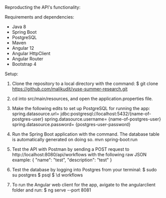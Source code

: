 Reproducting the API's functionality:

Requirements and dependencies:
- Java 8
- Spring Boot
- PostgreSQL
- Maven
- Angular 12
- Angular HttpClient
- Angular Router
- Bootstrap 4

Setup:
1. Clone the repository to a local directory with the command:
$ git clone https://github.com/malikudit/vuse-summer-research.git

2. cd into src/main/resources, and open the application.properties file.

3. Make the following edits to set up PostgreSQL for running the app:
spring.datasource.url= jdbc:postgresql://localhost:5432/{name-of-postgres-user}
spring.datasource.username= {name-of-postgres-user}
spring.datasource.password= {postgres-user-password}

4. Run the Spring Boot application with the command. The database table is automatically generated on doing so.
mvn spring-boot:run

5. Test the API with Postman by sending a POST request to http://localhost:8080/api/workflows with the following raw JSON example:
{
    "name": "test",
    "description": "test"
}

6. Test the database by logging into Postgres from your terminal:
$ sudo su postgres
$ psql
$ \d workflows

7. To run the Angular web client for the app, avigate to the angularclient folder and run:
$ ng serve --port 8081
